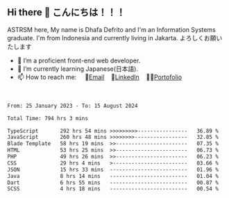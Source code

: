 ## Hi there 👋 こんにちは！！！
ASTRSM here, My name is Dhafa Defrito and I'm an Information Systems graduate. I'm from Indonesia and currently living in Jakarta. よろしくお願いたします

- 🔭 I’m a proficient front-end web developer.
- 🌱 I’m currently learning Japanese(日本語).
- 📫 How to reach me: &nbsp;&nbsp;&nbsp;&nbsp;📧[Email](ddefrito@gmail.com)&nbsp;&nbsp;&nbsp;&nbsp;💼[LinkedIn](https://www.linkedin.com/in/dhafa-defrita-rama-yudistira-9357a9229/)&nbsp;&nbsp;&nbsp;&nbsp;👨‍🎨[Portofolio](https://ddefrito.vercel.app/)
<br>
<!-- <p align="left">
<a href="https://github.com/ASTRSM">
  <img height="180em" src="https://github-readme-stats-eight-theta.vercel.app/api?username=ASTRSM&show_icons=true&theme=dracula&include_all_commits=true&count_private=true"/>
  <img height="180em" src="https://github-readme-stats-eight-theta.vercel.app/api/top-langs/?username=ASTRSM&layout=compact&langs_count=8&theme=dracula"/>
</a>
</p> -->

<!--START_SECTION:waka-->

```txt
From: 25 January 2023 - To: 15 August 2024

Total Time: 794 hrs 3 mins

TypeScript       292 hrs 54 mins >>>>>>>>>----------------   36.89 %
JavaScript       260 hrs 48 mins >>>>>>>>-----------------   32.85 %
Blade Template   58 hrs 19 mins  >>-----------------------   07.35 %
HTML             53 hrs 25 mins  >>-----------------------   06.73 %
PHP              49 hrs 26 mins  >>-----------------------   06.23 %
CSS              29 hrs 4 mins   >------------------------   03.66 %
JSON             15 hrs 33 mins  -------------------------   01.96 %
Java             8 hrs 14 mins   -------------------------   01.04 %
Dart             6 hrs 55 mins   -------------------------   00.87 %
SCSS             4 hrs 18 mins   -------------------------   00.54 %
```

<!--END_SECTION:waka-->
